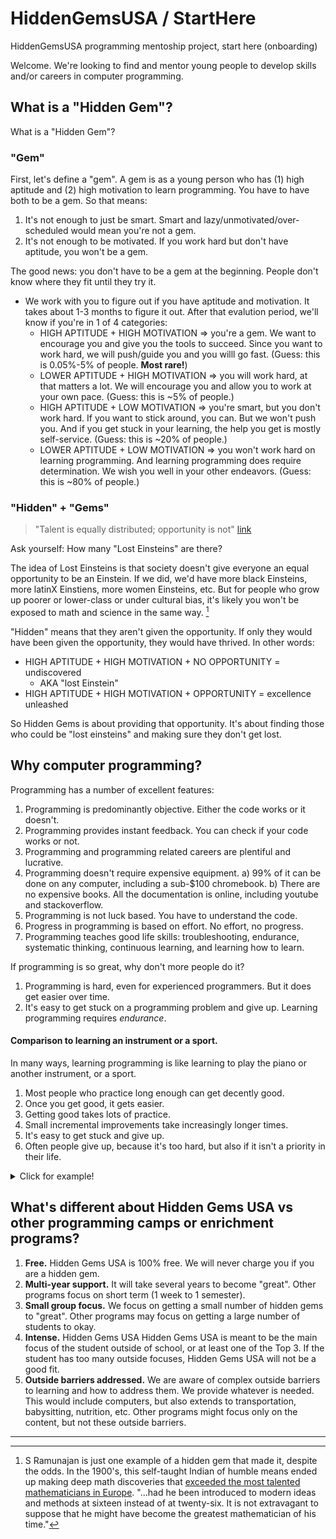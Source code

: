 # HiddenGemsUSA / StartHere
HiddenGemsUSA programming mentoship project, start here (onboarding)


Welcome. We're looking to find and mentor young people to develop skills and/or careers in computer programming.

## What is a "Hidden Gem"?
What is a "Hidden Gem"?

### "Gem"
First, let's define a "gem". A gem is as a young person who has (1) high aptitude and (2) high motivation to learn programming. You have to have both to be a gem. So that means:
1. It's not enough to just be smart. Smart and lazy/unmotivated/over-scheduled would mean you're not a gem.
2. It's not enough to be motivated. If you work hard but don't have aptitude, you won't be a gem.

The good news: you don't have to be a gem at the beginning. People don't know where they fit until they try it.
- We work with you to figure out if you have aptitude and motivation. It takes about 1-3 months to figure it out. After that evalution period, we'll know if you're in 1 of 4 categories:
  - HIGH APTITUDE + HIGH MOTIVATION => you're a gem. We want to encourage you and give you the tools to succeed. Since you want to work hard, we will push/guide you and you willl go fast. (Guess: this is 0.05%-5% of people. **Most rare!**)
  - LOWER APTITUDE + HIGH MOTIVATION => you will work hard, at that matters a lot. We will encourage you and allow you to work at your own pace. (Guess: this is ~5% of people.)
  - HIGH APTITUDE + LOW MOTIVATION => you're smart, but you don't work hard. If you want to stick around, you can. But we won't push you. And if you get stuck in your learning, the help you get is mostly self-service. (Guess: this is ~20% of people.)
  - LOWER APTITUDE + LOW MOTIVATION => you won't work hard on learning programming. And learning programming does require determination. We wish you well in your other endeavors. (Guess: this is ~80% of people.)

### "Hidden" + "Gems"
> "Talent is equally distributed; opportunity is not" [link](https://www.inc.com/thomas-koulopoulos/a-study-of-one-million-inventors-identified-key-to-success-its-not-talent.html)

Ask yourself: How many "Lost Einsteins" are there?

The idea of Lost Einsteins is that society doesn't give everyone an equal opportunity to be an Einstein. If we did, we'd have more black Einsteins, more latinX Einstiens, more women Einsteins, etc. But for people who grow up poorer or lower-class or under cultural bias, it's likely you won't be exposed to math and science in the same way. [^Ramunajan]

"Hidden" means that they aren't given the opportunity. If only they would have been given the opportunity, they would have thrived. In other words:
- HIGH APTITUDE + HIGH MOTIVATION + NO OPPORTUNITY = undiscovered
  - AKA "lost Einstein"
- HIGH APTITUDE + HIGH MOTIVATION + OPPORTUNITY = excellence unleashed

So Hidden Gems is about providing that opportunity. It's about finding those who could be "lost einsteins" and making sure they don't get lost.

## Why computer programming?
Programming has a number of excellent features:
1) Programming is predominantly objective. Either the code works or it doesn't.
2) Programming provides instant feedback. You can check if your code works or not.
3) Programming and programming related careers are plentiful and lucrative.
4) Programming doesn't require expensive equipment. 
  a) 99% of it can be done on any computer, including a sub-$100 chromebook.
  b) There are no expensive books. All the documentation is online, including youtube and stackoverflow.
6) Programming is not luck based. You have to understand the code.
7) Progress in programming is based on effort. No effort, no progress.
8) Programming teaches good life skills: troubleshooting, endurance, systematic thinking, continuous learning, and learning how to learn.

If programming is so great, why don't more people do it?
1) Programming is hard, even for experienced programmers. But it does get easier over time.
2) It's easy to get stuck on a programming problem and give up. Learning programming requires _endurance_.

#### Comparison to learning an instrument or a sport.
In many ways, learning programming is like learning to play the piano or another instrument, or a sport.
1) Most people who practice long enough can get decently good.
2) Once you get good, it gets easier.
3) Getting good takes lots of practice.
4) Small incremental improvements take increasingly longer times.
5) It's easy to get stuck and give up.
6) Often people give up, because it's too hard, but also if it isn't a priority in their life.
<details>
  <summary>Click for example!</summary>
  
  ```python
  a) Absolute beginner -> simple songs/games/tasks = 1 month.
  b) simple songs/games/tasks  -> okay = +3 months.
  c) okay -> good = +15-20 months.
  d) good -> great = +40 months or not possible for everyone.
  e) great -> world class = +120 months or not possible for everyone. 
  ```
</details>

## What's different about Hidden Gems USA vs other programming camps or enrichment programs?

1. **Free.** Hidden Gems USA is 100% free. We will never charge you if you are a hidden gem.
2. **Multi-year support.** It will take several years to become "great". Other programs focus on short term (1 week to 1 semester).
4. **Small group focus.** We focus on getting a small number of hidden gems to "great". Other programs may focus on getting a large number of students to okay.
5. **Intense.** Hidden Gems USA Hidden Gems USA is meant to be the main focus of the student outside of school, or at least one of the Top 3. If the student has too many outside focuses, Hidden Gems USA will not be a good fit.
6. **Outside barriers addressed.** We are aware of complex outside barriers to learning and how to address them. We provide whatever is needed. This would include computers, but also extends to transportation, babysitting, nutrition, etc. Other programs might focus only on the content, but not these outside barriers.









---
[^Ramunajan]: S Ramunajan is just one example of a hidden gem that made it, despite the odds. In the 1900's, this self-taught Indian of humble means ended up making deep math discoveries that [exceeded the most talented mathematicians in Europe](https://en.wikipedia.org/wiki/Srinivasa_Ramanujan#Mathematicians'_views_of_Ramanujan). "...had he been introduced to modern ideas and methods at sixteen instead of at twenty-six. It is not extravagant to suppose that he might have become the greatest mathematician of his time."






